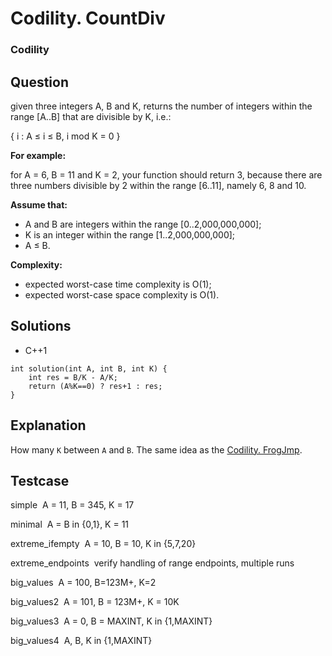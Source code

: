 # Codility. CountDiv

### Codility

## Question

given three integers A, B and K, returns the number of integers within the range [A..B] that are divisible by K, i.e.:

{ i : A ≤ i ≤ B, i mod K = 0 }

**For example:**

for A = 6, B = 11 and K = 2, your function should return 3, because there are three numbers divisible by 2 within the range [6..11], namely 6, 8 and 10.

**Assume that:**

* A and B are integers within the range [0..2,000,000,000];
* K is an integer within the range [1..2,000,000,000];
* A ≤ B.

**Complexity:**

* expected worst-case time complexity is O(1);
* expected worst-case space complexity is O(1).

## Solutions

* C++1
```
int solution(int A, int B, int K) {
    int res = B/K - A/K;
    return (A%K==0) ? res+1 : res;
}
```

## Explanation

How many `K` between `A` and `B`. The same idea as the <a href="CodilityFrogJmp.md">Codility. FrogJmp</a>.

## Testcase

simple  A = 11, B = 345, K = 17

minimal  A = B in {0,1}, K = 11

extreme_ifempty  A = 10, B = 10, K in {5,7,20}

extreme_endpoints  verify handling of range endpoints, multiple runs

big_values  A = 100, B=123M+, K=2

big_values2  A = 101, B = 123M+, K = 10K

big_values3  A = 0, B = MAXINT, K in {1,MAXINT}

big_values4  A, B, K in {1,MAXINT}

